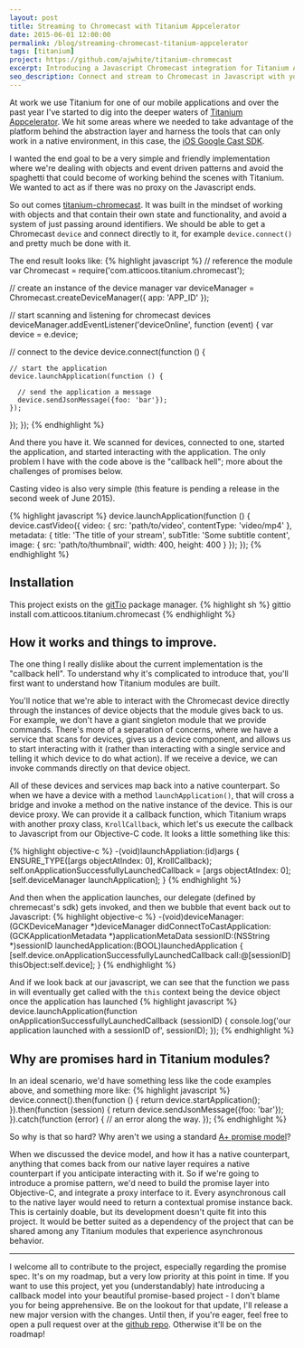 ```yaml
---
layout: post
title: Streaming to Chromecast with Titanium Appcelerator
date: 2015-06-01 12:00:00
permalink: /blog/streaming-chromecast-titanium-appcelerator
tags: [titanium]
project: https://github.com/ajwhite/titanium-chromecast
excerpt: Introducing a Javascript Chromecast integration for Titanium Appcelerator projects.
seo_description: Connect and stream to Chromecast in Javascript with your Titanium Appcelerator application using titanium-chromecast.
---
```


At work we use Titanium for one of our mobile applications and over the past year I've started to dig into the deeper waters of <a href="http://www.appcelerator.com/" title="Titanium Appcelerator - Mobile App Development Platform">Titanium Appcelerator</a>. We hit some areas where we needed to take advantage of the platform behind the abstraction layer and harness the tools that can only work in a native environment, in this case, the <a href="https://developers.google.com/cast/docs/ios_sender" title="iOS Google Cast API">iOS Google Cast SDK</a>.

I wanted the end goal to be a very simple and friendly implementation where we're dealing with objects and event driven patterns and avoid the spaghetti that could become of working behind the scenes with Titanium. We wanted to act as if there was no proxy on the Javascript ends.

So out comes <a href="https://github.com/ajwhite/titanium-chromecast" title="A Titanium Appcelerator GoogleCast module">titanium-chromecast</a>. It was built in the mindset of working with objects and that contain their own state and functionality, and avoid a system of just passing around identifiers. We should be able to get a Chromecast `device` and connect directly to it, for example <code class="highlight">device.connect()</code> and pretty much be done with it.

The end result looks like:
{% highlight javascript %}
// reference the module
var Chromecast = require('com.atticoos.titanium.chromecast');

// create an instance of the device manager
var deviceManager = Chromecast.createDeviceManager({
  app: 'APP_ID'
});

// start scanning and listening for chromecast devices
deviceManager.addEventListener('deviceOnline', function (event) {
  var device = e.device;

  // connect to the device
  device.connect(function () {

    // start the application
    device.launchApplication(function () {

      // send the application a message
      device.sendJsonMessage({foo: 'bar'});
    });
  });
});
{% endhighlight %}

And there you have it. We scanned for devices, connected to one, started the application, and started interacting with the application. The only problem I have with the code above is the "callback hell"; more about the challenges of promises below.

Casting video is also very simple (this feature is pending a release in the second week of June 2015).

{% highlight javascript %}
device.launchApplication(function () {
  device.castVideo({
    video: {
      src: 'path/to/video',
      contentType: 'video/mp4'
    },
    metadata: {
      title: 'The title of your stream',
      subTitle: 'Some subtitle content',
      image: {
        src: 'path/to/thumbnail',
        width: 400,
        height: 400
      }
  });
});
{% endhighlight %}

## Installation

This project exists on the <a href="http://gitt.io/" title="Titanium Appcelerator module package manager">gitTio</a> package manager.
{% highlight sh %}
gittio install com.atticoos.titanium.chromecast
{% endhighlight %}

## How it works and things to improve.

The one thing I really dislike about the current implementation is the "callback hell". To understand why it's complicated to introduce that, you'll first want to understand how Titanium modules are built.

You'll notice that we're able to interact with the Chromecast device directly through the instances of device objects that the module gives back to us. For example, we don't have a giant singleton module that we provide commands. There's more of a separation of concerns, where we have a service that scans for devices, gives us a device component, and allows us to start interacting with it (rather than interacting with a single service and telling it which device to do what action). If we receive a device, we can invoke commands directly on that device object.

All of these devices and services map back into a native counterpart. So when we have a device with a method <code class="highlight">launchApplication()</code>, that will cross a bridge and invoke a method on the native instance of the device. This is our device proxy. We can provide it a callback function, which Titanium wraps with another proxy class, <code class="highlight">KrollCallback</code>, which let's us execute the callback to Javascript from our Objective-C code. It looks a little something like this:

{% highlight objective-c %}
-(void)launchAppliation:(id)args
{
  ENSURE_TYPE([args objectAtIndex: 0], KrollCallback);
  self.onApplicationSuccessfullyLaunchedCallback = [args objectAtIndex: 0];
  [self.deviceManager launchApplication];
}
{% endhighlight %}

And then when the application launches, our delegate (defined by chremecast's sdk) gets invoked, and then we bubble that event back out to Javascript:
{% highlight objective-c %}
-(void)deviceManager:(GCKDeviceManager *)deviceManager didConnectToCastApplication:(GCKApplicationMetadata *)applicationMetaData sessionID:(NSString *)sessionID launchedApplication:(BOOL)launchedApplication
{
  [self.device.onApplicationSuccessfullyLaunchedCallback call:@[sessionID] thisObject:self.device];
}
{% endhighlight %}

And if we look back at our javascript, we can see that the function we pass in will eventually get called with the `this` context being the device object once the application has launched
{% highlight javascript %}
device.launchApplication(function onApplicationSuccessfullyLaunchedCallback (sessionID) {
  console.log('our application launched with a sessionID of', sessionID);
});
{% endhighlight %}

## Why are promises hard in Titanium modules?

In an ideal scenario, we'd have something less like the code examples above, and something more like:
{% highlight javascript %}
device.connect().then(function () {
  return device.startApplication();
}).then(function (session) {
  return device.sendJsonMessage({foo: 'bar'});
}).catch(function (error) {
  // an error along the way.
});
{% endhighlight %}

So why is that so hard? Why aren't we using a standard <a href="https://github.com/promises-aplus/promises-spec">A+ promise model</a>?

When we discussed the device model, and how it has a native counterpart, anything that comes back from our native layer requires a native counterpart if you anticipate interacting with it. So if we're going to introduce a promise pattern, we'd need to build the promise layer into Objective-C, and integrate a proxy interface to it. Every asynchronous call to the native layer would need to return a contextual promise instance back. This is certainly doable, but its development doesn't quite fit into this project. It would be better suited as a dependency of the project that can be shared among any Titanium modules that experience asynchronous behavior.

----

I welcome all to contribute to the project, especially regarding the promise spec. It's on my roadmap, but a very low priority at this point in time. If you want to use this project, yet you (understandably) hate introducing a callback model into your beautiful promise-based project - I don't blame you for being apprehensive. Be on the lookout for that update, I'll release a new major version with the changes. Until then, if you're eager, feel free to open a pull request over at the <a href="https://github.com/ajwhite/titanium-chromecast">github repo</a>. Otherwise it'll be on the roadmap!
